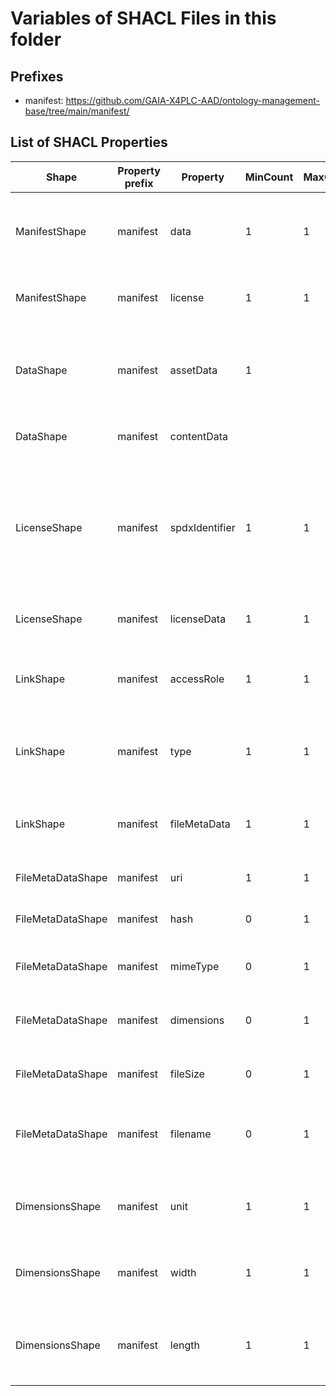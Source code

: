 # Variables of SHACL Files in this folder

## Prefixes

- manifest: <https://github.com/GAIA-X4PLC-AAD/ontology-management-base/tree/main/manifest/>

## List of SHACL Properties

| Shape | Property prefix | Property | MinCount | MaxCount | Description | Datatype/NodeKind | Filename |
| --- | --- | --- | --- | --- | --- | --- | --- |
| ManifestShape | manifest | data | 1 | 1 | Defines the data components of the simulation asset. |  | manifest_shacl.ttl |
| ManifestShape | manifest | license | 1 | 1 | Defines the license of the simulation asset. |  | manifest_shacl.ttl |
| DataShape | manifest | assetData | 1 |  | Defines links to the asset and to other data that is not classified as content data. |  | manifest_shacl.ttl |
| DataShape | manifest | contentData |  |  | Defines links to content data. |  | manifest_shacl.ttl |
| LicenseShape | manifest | spdxIdentifier | 1 | 1 | Define a SPDX identifier, such as LicenseRef-Custom-Commercial-Agreement or LicenseRef-Policy-Smart-Contract. | <http://www.w3.org/2001/XMLSchema#string> | manifest_shacl.ttl |
| LicenseShape | manifest | licenseData | 1 | 1 | Defines a link to license data. |  | manifest_shacl.ttl |
| LinkShape | manifest | accessRole | 1 | 1 | Specifies the access role associated with the corresponding file. | <http://www.w3.org/2001/XMLSchema#string> | manifest_shacl.ttl |
| LinkShape | manifest | type | 1 | 1 | Specifies the data type of the corresponding file. | <http://www.w3.org/2001/XMLSchema#string> | manifest_shacl.ttl |
| LinkShape | manifest | fileMetaData | 1 | 1 | Defines a general class for a data file that is referenced via a link. |  | manifest_shacl.ttl |
| FileMetaDataShape | manifest | uri | 1 | 1 | Defines a path as url or did. | <http://www.w3.org/2001/XMLSchema#anyURI> | manifest_shacl.ttl |
| FileMetaDataShape | manifest | hash | 0 | 1 | Defines the IPFS CIDv1 identifier of the file. | <http://www.w3.org/2001/XMLSchema#string> | manifest_shacl.ttl |
| FileMetaDataShape | manifest | mimeType | 0 | 1 | Defines the MIME type of the file. | <http://www.w3.org/2001/XMLSchema#string> | manifest_shacl.ttl |
| FileMetaDataShape | manifest | dimensions | 0 | 1 | Define the dimensional information for images and videos. |  | manifest_shacl.ttl |
| FileMetaDataShape | manifest | fileSize | 0 | 1 | Specify the file size in bytes. | <http://www.w3.org/2001/XMLSchema#integer> | manifest_shacl.ttl |
| FileMetaDataShape | manifest | filename | 0 | 1 | Specifies the file name (excluding the path) along with its extension. | <http://www.w3.org/2001/XMLSchema#string> | manifest_shacl.ttl |
| DimensionsShape | manifest | unit | 1 | 1 | Specifies the unit of measurement (e.g., metres, inches). | <http://www.w3.org/2001/XMLSchema#string> | manifest_shacl.ttl |
| DimensionsShape | manifest | width | 1 | 1 | Specifies the width (x-axis) of the item in appropriate units. | <http://www.w3.org/2001/XMLSchema#decimal> | manifest_shacl.ttl |
| DimensionsShape | manifest | length | 1 | 1 | Specifies the length (y-axis) of the item in appropriate units. | <http://www.w3.org/2001/XMLSchema#decimal> | manifest_shacl.ttl |
